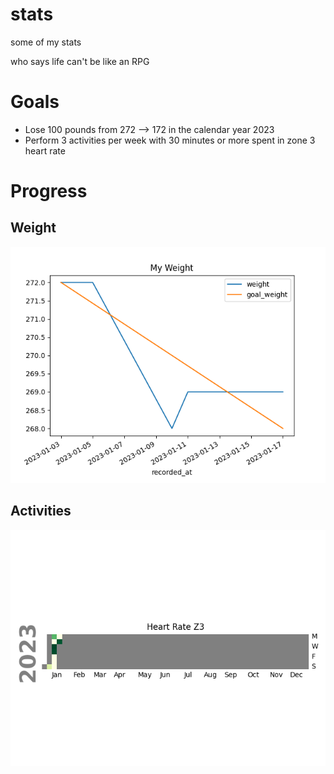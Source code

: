 # stats

some of my stats

who says life can't be like an RPG

# Goals

- Lose 100 pounds from 272 --> 172 in the calendar year 2023
- Perform 3 activities per week with 30 minutes or more spent in zone 3 heart rate

# Progress

## Weight

![Weight over time](./images/weight.png)


## Activities

![Activities this year](./images/training.png)
